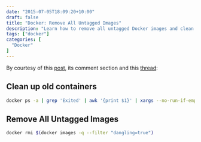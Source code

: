 ```yaml
---
date: "2015-07-05T18:09:20+10:00"
draft: false
title: "Docker: Remove All Untagged Images"
description: "Learn how to remove all untagged Docker images and clean up old containers."
tags: ["docker"]
categories: [
  "Docker"
]
---
```

By courtesy of this [post](http://jimhoskins.com/2013/07/27/remove-untagged-docker-images.html), its comment section and this [thread](http://stackoverflow.com/questions/17236796/how-to-remove-old-docker-containers):

## Clean up old containers
``` bash
docker ps -a | grep 'Exited' | awk '{print $1}' | xargs --no-run-if-empty docker rm
```

## Remove All Untagged Images
``` bash
docker rmi $(docker images -q --filter "dangling=true")
```
